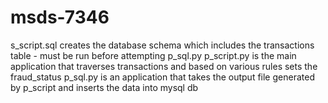 # msds-7346

s_script.sql creates the database schema which includes the transactions table - must be run before attempting p_sql.py
p_script.py is the main application that traverses transactions and based on various rules sets the fraud_status
p_sql.py is an application that takes the output file generated by p_script and inserts the data into mysql db
